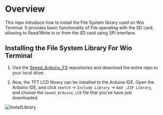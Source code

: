 # Overview

This repo introduce how to install the File System library used on Wio Terminal. It provides basic functionality of File operating with the SD card, allowing to Read/Write in or from the SD card using SPI interface.

## Installing the File System Library For Wio Terminal

1. Visit the [Seeed_Arduino_FS](https://github.com/Seeed-Studio/Seeed_Arduino_FS/tree/beta) repositories and download the entire repo to your local drive.

2. Now, the TFT LCD library can be installed to the Arduino IDE. Open the Arduino IDE, and click `sketch` -> `Include Library` -> `Add .ZIP Library`, and choose the `Seeed_Arduino_LCD` file that you've have just downloaded.

![InstallLibrary](https://files.seeedstudio.com/wiki/Wio-Terminal/img/Xnip2019-11-21_15-50-13.jpg)
